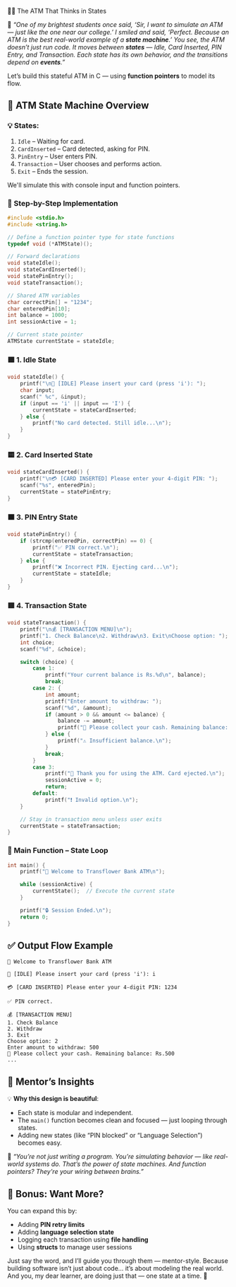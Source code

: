 
👨‍🏫 The ATM That Thinks in States


🧓 *“One of my brightest students once said, ‘Sir, I want to simulate an ATM — just like the one near our college.’ I smiled and said, ‘Perfect. Because an ATM is the best real-world example of a **state machine**.’ You see, the ATM doesn’t just run code. It moves between **states** — Idle, Card Inserted, PIN Entry, and Transaction. Each state has its own behavior, and the transitions depend on **events**.”*

Let’s build this stateful ATM in C — using **function pointers** to model its flow.


## 🏧 ATM State Machine Overview

### 💡 **States:**

1. `Idle` – Waiting for card.
2. `CardInserted` – Card detected, asking for PIN.
3. `PinEntry` – User enters PIN.
4. `Transaction` – User chooses and performs action.
5. `Exit` – Ends the session.

We'll simulate this with console input and function pointers.


### 🧠 Step-by-Step Implementation

```c
#include <stdio.h>
#include <string.h>

// Define a function pointer type for state functions
typedef void (*ATMState)();

// Forward declarations
void stateIdle();
void stateCardInserted();
void statePinEntry();
void stateTransaction();

// Shared ATM variables
char correctPin[] = "1234";
char enteredPin[10];
int balance = 1000;
int sessionActive = 1;

// Current state pointer
ATMState currentState = stateIdle;
```

### 🟩 1. Idle State

```c
void stateIdle() {
    printf("\n🏧 [IDLE] Please insert your card (press 'i'): ");
    char input;
    scanf(" %c", &input);
    if (input == 'i' || input == 'I') {
        currentState = stateCardInserted;
    } else {
        printf("No card detected. Still idle...\n");
    }
}
```


### 🟨 2. Card Inserted State

```c
void stateCardInserted() {
    printf("\n💳 [CARD INSERTED] Please enter your 4-digit PIN: ");
    scanf("%s", enteredPin);
    currentState = statePinEntry;
}
```


### 🟧 3. PIN Entry State

```c
void statePinEntry() {
    if (strcmp(enteredPin, correctPin) == 0) {
        printf("✅ PIN correct.\n");
        currentState = stateTransaction;
    } else {
        printf("❌ Incorrect PIN. Ejecting card...\n");
        currentState = stateIdle;
    }
}
```


### 🟥 4. Transaction State

```c
void stateTransaction() {
    printf("\n💰 [TRANSACTION MENU]\n");
    printf("1. Check Balance\n2. Withdraw\n3. Exit\nChoose option: ");
    int choice;
    scanf("%d", &choice);

    switch (choice) {
        case 1:
            printf("Your current balance is Rs.%d\n", balance);
            break;
        case 2: {
            int amount;
            printf("Enter amount to withdraw: ");
            scanf("%d", &amount);
            if (amount > 0 && amount <= balance) {
                balance -= amount;
                printf("🤑 Please collect your cash. Remaining balance: Rs.%d\n", balance);
            } else {
                printf("⚠️ Insufficient balance.\n");
            }
            break;
        }
        case 3:
            printf("👋 Thank you for using the ATM. Card ejected.\n");
            sessionActive = 0;
            return;
        default:
            printf("❗ Invalid option.\n");
    }

    // Stay in transaction menu unless user exits
    currentState = stateTransaction;
}
```


### 🏁 Main Function – State Loop

```c
int main() {
    printf("🏦 Welcome to Transflower Bank ATM\n");

    while (sessionActive) {
        currentState();  // Execute the current state
    }

    printf("🔒 Session Ended.\n");
    return 0;
}
```

## ✅ Output Flow Example

```
🏦 Welcome to Transflower Bank ATM

🏧 [IDLE] Please insert your card (press 'i'): i

💳 [CARD INSERTED] Please enter your 4-digit PIN: 1234

✅ PIN correct.

💰 [TRANSACTION MENU]
1. Check Balance
2. Withdraw
3. Exit
Choose option: 2
Enter amount to withdraw: 500
🤑 Please collect your cash. Remaining balance: Rs.500
...
```


## 🧓 Mentor’s Insights

💡 **Why this design is beautiful**:

* Each state is modular and independent.
* The `main()` function becomes clean and focused — just looping through states.
* Adding new states (like “PIN blocked” or “Language Selection”) becomes easy.

🧓 *“You’re not just writing a program. You’re simulating behavior — like real-world systems do. That’s the power of state machines. And function pointers? They're your wiring between brains.”*


## 🔧 Bonus: Want More?

You can expand this by:

* Adding **PIN retry limits**
* Adding **language selection state**
* Logging each transaction using **file handling**
* Using **structs** to manage user sessions

Just say the word, and I’ll guide you through them — mentor-style.
Because building software isn’t just about code… it’s about modeling the real world.
And you, my dear learner, are doing just that — one state at a time. 🌟
